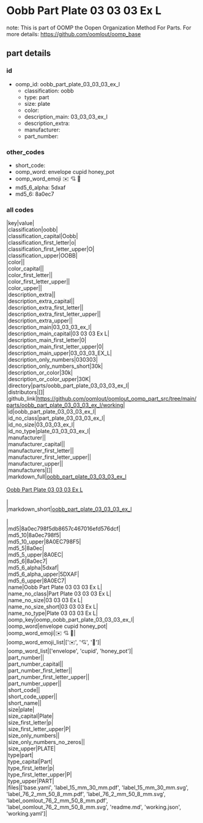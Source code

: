 # Oobb Part Plate 03 03 03 Ex L  

note: This is part of OOMP the Oopen Organization Method For Parts. For more details: https://github.com/oomlout/oomp_base

##  part details





### id
* oomp_id: oobb_part_plate_03_03_03_ex_l
  * classification: oobb
  * type: part
  * size: plate
  * color: 
  * description_main: 03_03_03_ex_l
  * description_extra: 
  * manufacturer: 
  * part_number: 

### other_codes
* short_code: 
* oomp_word: envelope cupid honey_pot
* oomp_word_emoji :envelope: :cupid: :honey_pot:
* md5_6_alpha: 5dxaf
* md5_6: 8a0ec7

### all codes 
|key|value|  
|classification|oobb|  
|classification_capital|Oobb|  
|classification_first_letter|o|  
|classification_first_letter_upper|O|  
|classification_upper|OOBB|  
|color||  
|color_capital||  
|color_first_letter||  
|color_first_letter_upper||  
|color_upper||  
|description_extra||  
|description_extra_capital||  
|description_extra_first_letter||  
|description_extra_first_letter_upper||  
|description_extra_upper||  
|description_main|03_03_03_ex_l|  
|description_main_capital|03 03 03 Ex L|  
|description_main_first_letter|0|  
|description_main_first_letter_upper|0|  
|description_main_upper|03_03_03_EX_L|  
|description_only_numbers|030303|  
|description_only_numbers_short|30k|  
|description_or_color|30k|  
|description_or_color_upper|30K|  
|directory|parts/oobb_part_plate_03_03_03_ex_l|  
|distributors|[]|  
|github_link|https://github.com/oomlout/oomlout_oomp_part_src/tree/main/parts/oobb_part_plate_03_03_03_ex_l/working|  
|id|oobb_part_plate_03_03_03_ex_l|  
|id_no_class|part_plate_03_03_03_ex_l|  
|id_no_size|03_03_03_ex_l|  
|id_no_type|plate_03_03_03_ex_l|  
|manufacturer||  
|manufacturer_capital||  
|manufacturer_first_letter||  
|manufacturer_first_letter_upper||  
|manufacturer_upper||  
|manufacturers|[]|  
|markdown_full|[oobb_part_plate_03_03_03_ex_l](https://github.com/oomlout/oomlout_oomp_part_src/tree/main/parts/oobb_part_plate_03_03_03_ex_l/working)<br>[](https://github.com/oomlout/oomlout_oomp_part_src/tree/main/parts/oobb_part_plate_03_03_03_ex_l/working)<br>[Oobb Part Plate 03 03 03 Ex L](https://github.com/oomlout/oomlout_oomp_part_src/tree/main/parts/oobb_part_plate_03_03_03_ex_l/working)<br><br>|  
|markdown_short|[oobb_part_plate_03_03_03_ex_l](https://github.com/oomlout/oomlout_oomp_part_src/tree/main/parts/oobb_part_plate_03_03_03_ex_l/working)<br><br>|  
|md5|8a0ec798f5db8657c467016efd576dcf|  
|md5_10|8a0ec798f5|  
|md5_10_upper|8A0EC798F5|  
|md5_5|8a0ec|  
|md5_5_upper|8A0EC|  
|md5_6|8a0ec7|  
|md5_6_alpha|5dxaf|  
|md5_6_alpha_upper|5DXAF|  
|md5_6_upper|8A0EC7|  
|name|Oobb Part Plate 03 03 03 Ex L|  
|name_no_class|Part Plate 03 03 03 Ex L|  
|name_no_size|03 03 03 Ex L|  
|name_no_size_short|03 03 03 Ex L|  
|name_no_type|Plate 03 03 03 Ex L|  
|oomp_key|oomp_oobb_part_plate_03_03_03_ex_l|  
|oomp_word|envelope cupid honey_pot|  
|oomp_word_emoji|:envelope: :cupid: :honey_pot:|  
|oomp_word_emoji_list|[':envelope:', ':cupid:', ':honey_pot:']|  
|oomp_word_list|['envelope', 'cupid', 'honey_pot']|  
|part_number||  
|part_number_capital||  
|part_number_first_letter||  
|part_number_first_letter_upper||  
|part_number_upper||  
|short_code||  
|short_code_upper||  
|short_name||  
|size|plate|  
|size_capital|Plate|  
|size_first_letter|p|  
|size_first_letter_upper|P|  
|size_only_numbers||  
|size_only_numbers_no_zeros||  
|size_upper|PLATE|  
|type|part|  
|type_capital|Part|  
|type_first_letter|p|  
|type_first_letter_upper|P|  
|type_upper|PART|  
|files|['base.yaml', 'label_15_mm_30_mm.pdf', 'label_15_mm_30_mm.svg', 'label_76_2_mm_50_8_mm.pdf', 'label_76_2_mm_50_8_mm.svg', 'label_oomlout_76_2_mm_50_8_mm.pdf', 'label_oomlout_76_2_mm_50_8_mm.svg', 'readme.md', 'working.json', 'working.yaml']|  
